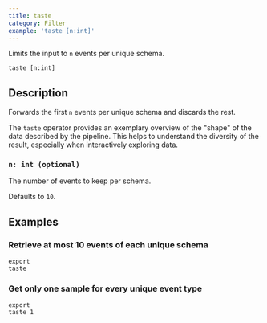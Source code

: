 ```yaml
---
title: taste
category: Filter
example: 'taste [n:int]'
---
```



Limits the input to `n` events per unique schema.

```tql
taste [n:int]
```

## Description

Forwards the first `n` events per unique schema and discards the rest.

The `taste` operator provides an exemplary overview of the "shape" of the data
described by the pipeline. This helps to understand the diversity of the
result, especially when interactively exploring data.

### `n: int (optional)`

The number of events to keep per schema.

Defaults to `10`.

## Examples

### Retrieve at most 10 events of each unique schema

```tql
export
taste
```

### Get only one sample for every unique event type

```tql
export
taste 1
```
